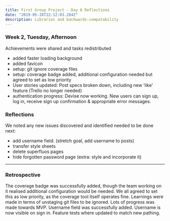 ```yaml
---
title: First Group Project - Day 6 Reflections
date: "2019-05-28T22:12:03.284Z"
description: Libraries and backwards-compatability
---
```



### Week 2, Tuesday, Afternoon
Achievements were shared and tasks redistributed
* added faster loading background 
* added favicon
* setup: git ignore coverage files
* setup: coverage badge added, additional configuration needed but agreed to set as low priority
* User stories updated: Post specs broken down, including new 'like' feature (Trello no longer needed)
* authentication progress: Devise now working. New users can sign up, log in, receive sign up confirmation & appropriate error messages.

### Reflections
We noted any new issues discovered and identified needed to be done next:
* add username field. (stretch goal, add username to posts)
* transfer style sheets
* delete superfluos pages
* hide forgotten password page (extra: style and incorporate it)

---

### Retrospective
The coverage badge was successfully added, though the team working on it realised additional configuration would be needed. We all agreed to set this as low priority, as the coverage tool itself operates fine. Learnings were made in terms of unstaging git files to be ignored. Lots of progress was made towards MVP. Username field was successfully added. Username is now visible on sign in. Feature tests where updated to match new pathing.

